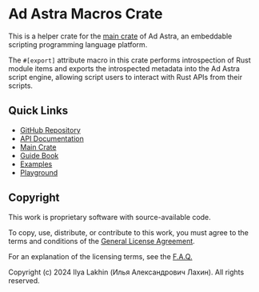 # Ad Astra Macros Crate

This is a helper crate for the [main crate](https://crates.io/crates/ad-astra)
of Ad Astra, an embeddable scripting programming language platform.

The `#[export]` attribute macro in this crate performs introspection of Rust
module items and exports the introspected metadata into the Ad Astra
script engine, allowing script users to interact with Rust APIs from their
scripts.

## Quick Links

- [GitHub Repository](https://github.com/Eliah-Lakhin/ad-astra)
- [API Documentation](https://docs.rs/ad-astra)
- [Main Crate](https://crates.io/crates/ad-astra)
- [Guide Book](https://ad-astra.lakhin.com)
- [Examples](https://github.com/Eliah-Lakhin/ad-astra/tree/master/work/examples)
- [Playground](https://ad-astra.lakhin.com/playground.html)

## Copyright

This work is proprietary software with source-available code.

To copy, use, distribute, or contribute to this work, you must agree to the
terms and conditions of the
[General License Agreement](https://github.com/Eliah-Lakhin/ad-astra/blob/master/EULA.md).

For an explanation of the licensing terms, see the
[F.A.Q.](https://github.com/Eliah-Lakhin/ad-astra/tree/master/FAQ.md)

Copyright (c) 2024 Ilya Lakhin (Илья Александрович Лахин). All rights reserved.
